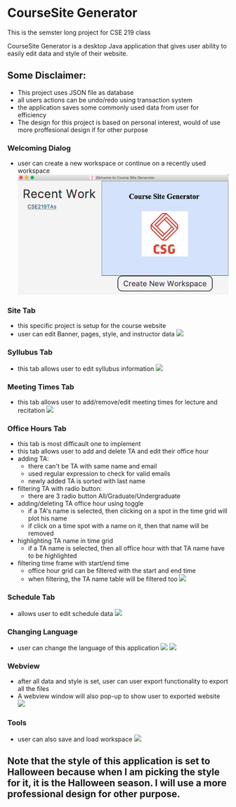 # CourseSite Generator
This is the semster long project for CSE 219 class

CourseSite Generator is a desktop Java application that gives user ability to easily
edit data and style of their website.

## Some Disclaimer:
- This project uses JSON file as database
- all users actions can be undo/redo using transaction system
- the application saves some commonly used data from user for efficiency
- The design for this project is based on personal interest, would of use more proffesional design if for other purpose


### Welcoming Dialog
- user can create a new workspace or continue on a recently used workspace
![](images/welcome.png)

### Site Tab
- this specific project is setup for the course website
- user can edit Banner, pages, style, and instructor data
![](site.png)

### Syllubus Tab
- this tab allows user to edit syllubus information
![](syllubus.png)

### Meeting Times Tab
- this tab allows user to add/remove/edit meeting times for lecture and recitation
![](meetingtime.png)

### Office Hours Tab
- this tab is most difficault one to implement
- this tab allows user to add and delete TA and edit their office hour
- adding TA:
    - there can't be TA with same name and email
    - used regular expression to check for valid emails
    - newly added TA is sorted with last name
- filtering TA with radio button:
    - there are 3 radio button All/Graduate/Undergraduate
- adding/deleting TA office hour using toggle
    - if a TA's name is selected, then clicking on a spot in the time grid will plot his name
    - if click on a time spot with a name on it, then that name will be removed
- highlighting TA name in time grid
    - if a TA name is selected, then all office hour with that TA name have to be highlighted
- filtering time frame with start/end time
    - office hour grid can be filtered with the start and end time
    - when filtering, the TA name table will be filtered too
![](officehour.png)

### Schedule Tab
- allows user to edit schedule data
![](schedule.png)

### Changing Language
- user can change the language of this application
![](language.png)
![](chinese.png)

### Webview
- after all data and style is set, user can user export functionality to export all the files
- A webview window will also pop-up to show user to exported website
![](webpage)

### Tools
- user can also save and load workspace
![](tools.png)



## Note that the style of this application is set to Halloween because when I am picking the style for it, it is the Halloween season. I will use a more professional design for other purpose.

